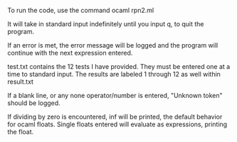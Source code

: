 To run the code, use the command
ocaml rpn2.ml

It will take in standard input indefinitely until you input q, to quit the program.

If an error is met, the error message will be logged and the program will continue with the next
expression entered.

test.txt contains the 12 tests I have provided. They must be entered one at a time to standard input.
The results are labeled 1 through 12 as well within result.txt

If a blank line, or any none operator/number is entered, "Unknown token" should be logged.

If dividing by zero is encountered, inf will be printed, the default behavior for ocaml floats.
Single floats entered will evaluate as expressions, printing the float.
